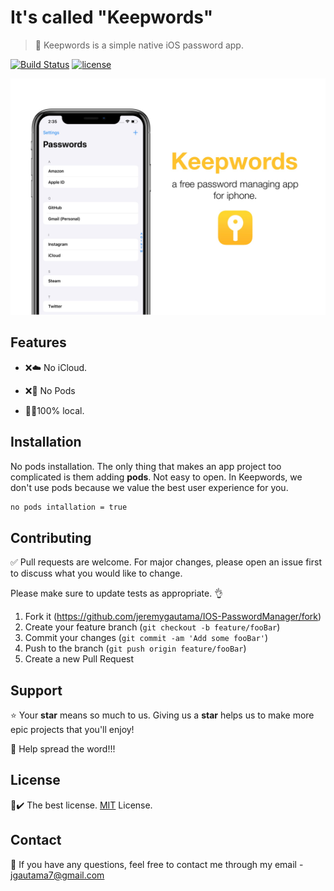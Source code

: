 # It's called "Keepwords"
>🔐 Keepwords is a simple native iOS password app.

[![Build Status](https://img.shields.io/travis/npm/cli/latest.svg)](https://travis-ci.org/npm/cli)
[![license](https://img.shields.io/github/license/mashape/apistatus.svg)](LICENSE)

![](Images/keepwordsPoster.jpg)
 
## Features
- ❌☁️ No iCloud. 

- ❌🌱 No Pods

- 👨‍💻100% local.

## Installation
No pods installation. The only thing that makes an app project too complicated is them adding **pods**. Not easy to open. In Keepwords, we don't use pods because we value the best user experience for you. 
```bash
no pods intallation = true
```

## Contributing
✅ Pull requests are welcome. For major changes, please open an issue first to discuss what you would like to change.

Please make sure to update tests as appropriate. 👌

1. Fork it (<https://github.com/jeremygautama/IOS-PasswordManager/fork>)
2. Create your feature branch (`git checkout -b feature/fooBar`)
3. Commit your changes (`git commit -am 'Add some fooBar'`)
4. Push to the branch (`git push origin feature/fooBar`)
5. Create a new Pull Request

## Support
⭐️ Your **star** means so much to us. Giving us a **star** helps us to make more epic projects that you'll enjoy!

📢 Help spread the word!!!

## License
📄✔️ The best license. [MIT](https://github.com/jeremygautama/ios-password-app/blob/master/LICENSE.md) License.

## Contact
👤 If you have any questions, feel free to contact me through my email - jgautama7@gmail.com
